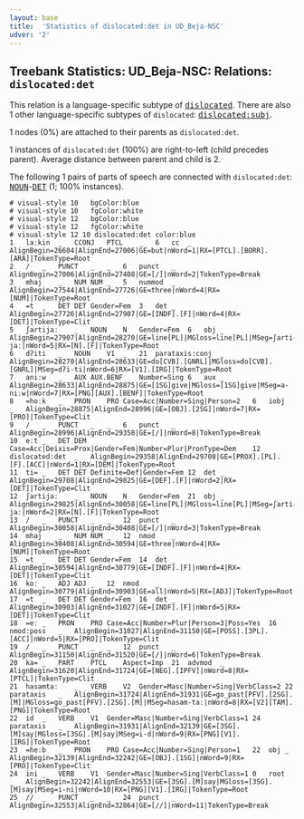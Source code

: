 ```yaml
---
layout: base
title:  'Statistics of dislocated:det in UD_Beja-NSC'
udver: '2'
---
```


## Treebank Statistics: UD_Beja-NSC: Relations: `dislocated:det`

This relation is a language-specific subtype of <tt><a href="bej_nsc-dep-dislocated.html">dislocated</a></tt>.
There are also 1 other language-specific subtypes of `dislocated`: <tt><a href="bej_nsc-dep-dislocated-subj.html">dislocated:subj</a></tt>.

1 nodes (0%) are attached to their parents as `dislocated:det`.

1 instances of `dislocated:det` (100%) are right-to-left (child precedes parent).
Average distance between parent and child is 2.

The following 1 pairs of parts of speech are connected with `dislocated:det`: <tt><a href="bej_nsc-pos-NOUN.html">NOUN</a></tt>-<tt><a href="bej_nsc-pos-DET.html">DET</a></tt> (1; 100% instances).


~~~ conllu
# visual-style 10	bgColor:blue
# visual-style 10	fgColor:white
# visual-style 12	bgColor:blue
# visual-style 12	fgColor:white
# visual-style 12 10 dislocated:det	color:blue
1	laːkin	_	CCONJ	PTCL	_	6	cc	_	AlignBegin=26604|AlignEnd=27006|GE=but|nWord=1|RX=[PTCL].[BORR].[ARA]|TokenType=Root
2	/	_	PUNCT	_	_	6	punct	_	AlignBegin=27006|AlignEnd=27408|GE=[/]|nWord=2|TokenType=Break
3	mhaj	_	NUM	NUM	_	5	nummod	_	AlignBegin=27544|AlignEnd=27726|GE=three|nWord=4|RX=[NUM]|TokenType=Root
4	=t	_	DET	DET	Gender=Fem	3	det	_	AlignBegin=27726|AlignEnd=27907|GE=[INDF].[F]|nWord=4|RX=[DET]|TokenType=Clit
5	ʃartijaː	_	NOUN	N	Gender=Fem	6	obj	_	AlignBegin=27907|AlignEnd=28270|GE=line[PL]|MGloss=line[PL]|MSeg=ʃarti-jaː|nWord=5|RX=[N].[F]|TokenType=Root
6	dʔiti	_	NOUN	V1	_	21	parataxis:conj	_	AlignBegin=28270|AlignEnd=28633|GE=do[CVB].[GNRL]|MGloss=do[CVB].[GNRL]|MSeg=dʔi-ti|nWord=6|RX=[V1].[IRG]|TokenType=Root
7	aniːw	_	AUX	AUX.BENF	Number=Sing	6	aux	_	AlignBegin=28633|AlignEnd=28875|GE=[1SG]give|MGloss=[1SG]give|MSeg=a-niːw|nWord=7|RX=[PNG][AUX].[BENF]|TokenType=Root
8	=hoːk	_	PRON	PRO	Case=Acc|Number=Sing|Person=2	6	iobj	_	AlignBegin=28875|AlignEnd=28996|GE=[OBJ].[2SG]|nWord=7|RX=[PRO]|TokenType=Clit
9	/	_	PUNCT	_	_	6	punct	_	AlignBegin=28996|AlignEnd=29358|GE=[/]|nWord=8|TokenType=Break
10	eːt	_	DET	DEM	Case=Acc|Deixis=Prox|Gender=Fem|Number=Plur|PronType=Dem	12	dislocated:det	_	AlignBegin=29358|AlignEnd=29708|GE=[PROX].[PL].[F].[ACC]|nWord=1|RX=[DEM]|TokenType=Root
11	ti=	_	DET	DET	Definite=Def|Gender=Fem	12	det	_	AlignBegin=29708|AlignEnd=29825|GE=[DEF].[F]|nWord=2|RX=[DET]|TokenType=Clit
12	ʃartijaː	_	NOUN	N	Gender=Fem	21	obj	_	AlignBegin=29825|AlignEnd=30058|GE=line[PL]|MGloss=line[PL]|MSeg=ʃarti-jaː|nWord=2|RX=[N].[F]|TokenType=Root
13	/	_	PUNCT	_	_	12	punct	_	AlignBegin=30058|AlignEnd=30408|GE=[/]|nWord=3|TokenType=Break
14	mhaj	_	NUM	NUM	_	12	nmod	_	AlignBegin=30408|AlignEnd=30594|GE=three|nWord=4|RX=[NUM]|TokenType=Root
15	=t	_	DET	DET	Gender=Fem	14	det	_	AlignBegin=30594|AlignEnd=30779|GE=[INDF].[F]|nWord=4|RX=[DET]|TokenType=Clit
16	koː	_	ADJ	ADJ	_	12	nmod	_	AlignBegin=30779|AlignEnd=30903|GE=all|nWord=5|RX=[ADJ]|TokenType=Root
17	=t	_	DET	DET	Gender=Fem	16	det	_	AlignBegin=30903|AlignEnd=31027|GE=[INDF].[F]|nWord=5|RX=[DET]|TokenType=Clit
18	=eː	_	PRON	PRO	Case=Acc|Number=Plur|Person=3|Poss=Yes	16	nmod:poss	_	AlignBegin=31027|AlignEnd=31150|GE=[POSS].[3PL].[ACC]|nWord=5|RX=[PRO]|TokenType=Clit
19	/	_	PUNCT	_	_	12	punct	_	AlignBegin=31150|AlignEnd=31520|GE=[/]|nWord=6|TokenType=Break
20	ka=	_	PART	PTCL	Aspect=Imp	21	advmod	_	AlignBegin=31620|AlignEnd=31724|GE=[NEG].[IPFV]|nWord=8|RX=[PTCL]|TokenType=Clit
21	hasamtaː	_	VERB	V2	Gender=Masc|Number=Sing|VerbClass=2	22	parataxis	_	AlignBegin=31724|AlignEnd=31931|GE=go_past[PFV].[2SG].[M]|MGloss=go_past[PFV].[2SG].[M]|MSeg=hasam-taː|nWord=8|RX=[V2][TAM].[PNG]|TokenType=Root
22	id	_	VERB	V1	Gender=Masc|Number=Sing|VerbClass=1	24	parataxis	_	AlignBegin=31931|AlignEnd=32139|GE=[3SG].[M]say|MGloss=[3SG].[M]say|MSeg=i-d|nWord=9|RX=[PNG][V1].[IRG]|TokenType=Root
23	=heːb	_	PRON	PRO	Case=Acc|Number=Sing|Person=1	22	obj	_	AlignBegin=32139|AlignEnd=32242|GE=[OBJ].[1SG]|nWord=9|RX=[PRO]|TokenType=Clit
24	ini	_	VERB	V1	Gender=Masc|Number=Sing|VerbClass=1	0	root	_	AlignBegin=32242|AlignEnd=32553|GE=[3SG].[M]say|MGloss=[3SG].[M]say|MSeg=i-ni|nWord=10|RX=[PNG][V1].[IRG]|TokenType=Root
25	//	_	PUNCT	_	_	24	punct	_	AlignBegin=32553|AlignEnd=32864|GE=[//]|nWord=11|TokenType=Break

~~~


